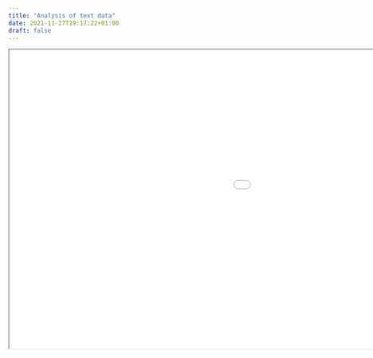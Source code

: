 ```yaml
---
title: "Analysis of text data"
date: 2021-11-27T19:17:22+01:00
draft: false
---
```


<div align="center">
<iframe src="lda_vis.html" width=1500px height=600px></iframe>
</div>